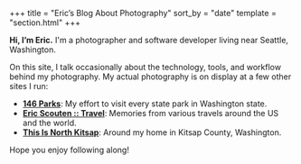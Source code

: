 +++
title = "Eric’s Blog About Photography"
sort_by = "date"
template = "section.html"
+++

**Hi, I’m Eric.** I'm a photographer and software developer living near Seattle, Washington.

On this site, I talk occasionally about the technology, tools, and workflow behind my photography. My actual photography is on display at a few other sites I run:

* **[146 Parks](https://146parks.blog)**: My effort to visit every state park in Washington state.
* **[Eric Scouten :: Travel](https://ericscouten.travel)**: Memories from various travels around the US and the world.
* **[This Is North Kitsap](https://thisisnorthkitsap.com)**: Around my home in Kitsap County, Washington.

Hope you enjoy following along!

